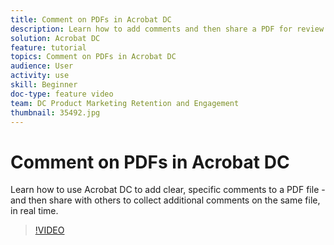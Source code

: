 ```yaml
---
title: Comment on PDFs in Acrobat DC
description: Learn how to add comments and then share a PDF for review
solution: Acrobat DC
feature: tutorial
topics: Comment on PDFs in Acrobat DC
audience: User
activity: use
skill: Beginner
doc-type: feature video
team: DC Product Marketing Retention and Engagement
thumbnail: 35492.jpg
---
```


# Comment on PDFs in Acrobat DC

Learn how to use Acrobat DC to add clear, specific comments to a PDF file - and then share with others to collect additional comments on the same file, in real time.

>[!VIDEO](https://video.tv.adobe.com/v/35492?hidetitle=true)
